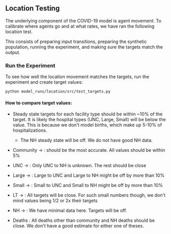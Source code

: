 ## Location Testing

The underlying component of the COVID-19 model is agent movement. To calibrate where agents go and at what rates, we have ran the following location test.

This consists of preparing input transitions, preparing the synthetic population, running the experiment, and making sure the targets match the output.


### Run the Experiment
To see how well the location movement matches the targets, run the experiment and create target values:

```
python model_runs/location/src/test_targets.py
```

#### How to compare target values:
- Steady state targets for each facility type should be within ~10% of the target. It is likely the hospital types (UNC, Large, Small) will be below the value. This is because we don't model births, which make up 5-10% of hospitalizations. 
	- The NH steady state will be off. We do not have good NH data.

- Community -> : should be the most accurate. All values should be within 5%
- UNC -> : Only UNC to NH is unknown. The rest should be close
- Large -> : Large to UNC and Large to NH might be off by more than 10%
- Small -> : Small to UNC and Small to NH might be off by more than 10%
- LT -> : All targets will be close. For such small numbers though, we don't mind values being 1/2 or 2x their targets
- NH -> : We have minimal data here. Targets will be off.
- Deaths : All deaths other than community and NH deaths should be close. We don't have a good estimate for either one of theses.
